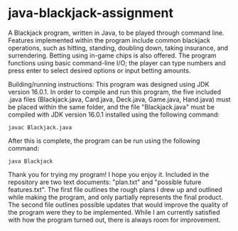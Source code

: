 # java-blackjack-assignment
A Blackjack program, written in Java, to be played through command line. Features implemented within the program include common blackjack operations, such as hitting, standing, doubling down, taking insurance, and surrendering. Betting using in-game chips is also offered. The program functions using basic command-line I/O; the player can type numbers and press enter to select desired options or input betting amounts.

Building/running instructions: This program was designed using JDK version 16.0.1. In order to compile and run this program, the five included .java files (Blackjack.java, Card.java, Deck.java, Game.java, Hand.java) must be placed within the same folder, and the file "Blackjack.java" must be compiled with JDK version 16.0.1 installed using the following command:

    javac Blackjack.java

After this is complete, the program can be run using the following command:

    java Blackjack

Thank you for trying my program! I hope you enjoy it. Included in the repository are two text documents: "plan.txt" and "possible future features.txt". The first file outlines the rough plans I drew up and outlined while making the program, and only partially represents the final product. The second file outlines possible updates that would improve the quality of the program were they to be implemented. While I am currently satisfied with how the program turned out, there is always room for improvement.